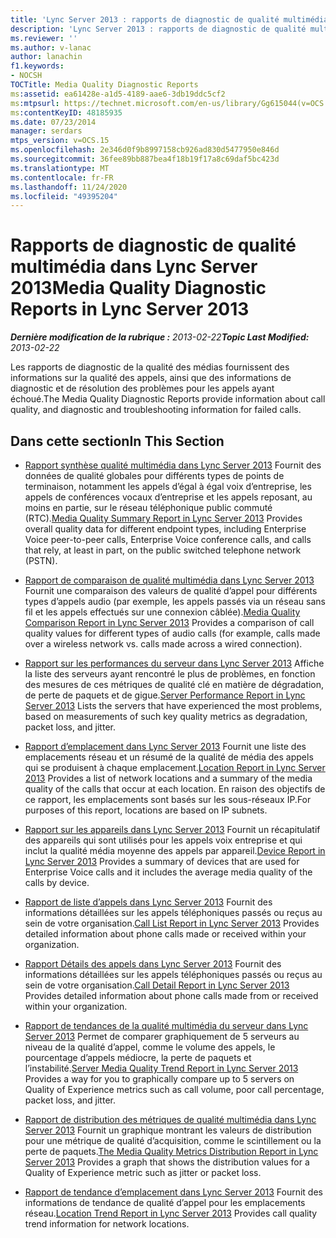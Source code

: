 ```yaml
---
title: 'Lync Server 2013 : rapports de diagnostic de qualité multimédia'
description: 'Lync Server 2013 : rapports de diagnostic de qualité multimédia.'
ms.reviewer: ''
ms.author: v-lanac
author: lanachin
f1.keywords:
- NOCSH
TOCTitle: Media Quality Diagnostic Reports
ms:assetid: ea61428e-a1d5-4189-aae6-3db19ddc5cf2
ms:mtpsurl: https://technet.microsoft.com/en-us/library/Gg615044(v=OCS.15)
ms:contentKeyID: 48185935
ms.date: 07/23/2014
manager: serdars
mtps_version: v=OCS.15
ms.openlocfilehash: 2e346d0f9b8997158cb926ad830d5477950e846d
ms.sourcegitcommit: 36fee89bb887bea4f18b19f17a8c69daf5bc423d
ms.translationtype: MT
ms.contentlocale: fr-FR
ms.lasthandoff: 11/24/2020
ms.locfileid: "49395204"
---
```

# <a name="media-quality-diagnostic-reports-in-lync-server-2013"></a><span data-ttu-id="8d508-103">Rapports de diagnostic de qualité multimédia dans Lync Server 2013</span><span class="sxs-lookup"><span data-stu-id="8d508-103">Media Quality Diagnostic Reports in Lync Server 2013</span></span>

<div data-xmlns="http://www.w3.org/1999/xhtml">

<div class="topic" data-xmlns="http://www.w3.org/1999/xhtml" data-msxsl="urn:schemas-microsoft-com:xslt" data-cs="https://msdn.microsoft.com/">

<div data-asp="https://msdn2.microsoft.com/asp">



</div>

<div id="mainSection">

<div id="mainBody"><span data-ttu-id="8d508-104">

<span> </span></span><span class="sxs-lookup"><span data-stu-id="8d508-104">

<span> </span></span></span>

<span data-ttu-id="8d508-105">_**Dernière modification de la rubrique :** 2013-02-22_</span><span class="sxs-lookup"><span data-stu-id="8d508-105">_**Topic Last Modified:** 2013-02-22_</span></span>

<span data-ttu-id="8d508-106">Les rapports de diagnostic de la qualité des médias fournissent des informations sur la qualité des appels, ainsi que des informations de diagnostic et de résolution des problèmes pour les appels ayant échoué.</span><span class="sxs-lookup"><span data-stu-id="8d508-106">The Media Quality Diagnostic Reports provide information about call quality, and diagnostic and troubleshooting information for failed calls.</span></span>

<div>

## <a name="in-this-section"></a><span data-ttu-id="8d508-107">Dans cette section</span><span class="sxs-lookup"><span data-stu-id="8d508-107">In This Section</span></span>

  - <span data-ttu-id="8d508-108">[Rapport synthèse qualité multimédia dans Lync Server 2013](lync-server-2013-media-quality-summary-report.md)   Fournit des données de qualité globales pour différents types de points de terminaison, notamment les appels d’égal à égal voix d’entreprise, les appels de conférences vocaux d’entreprise et les appels reposant, au moins en partie, sur le réseau téléphonique public commuté (RTC).</span><span class="sxs-lookup"><span data-stu-id="8d508-108">[Media Quality Summary Report in Lync Server 2013](lync-server-2013-media-quality-summary-report.md)   Provides overall quality data for different endpoint types, including Enterprise Voice peer-to-peer calls, Enterprise Voice conference calls, and calls that rely, at least in part, on the public switched telephone network (PSTN).</span></span>

  - <span data-ttu-id="8d508-109">[Rapport de comparaison de qualité multimédia dans Lync Server 2013](lync-server-2013-media-quality-comparison-report.md)   Fournit une comparaison des valeurs de qualité d’appel pour différents types d’appels audio (par exemple, les appels passés via un réseau sans fil et les appels effectués sur une connexion câblée).</span><span class="sxs-lookup"><span data-stu-id="8d508-109">[Media Quality Comparison Report in Lync Server 2013](lync-server-2013-media-quality-comparison-report.md)   Provides a comparison of call quality values for different types of audio calls (for example, calls made over a wireless network vs. calls made across a wired connection).</span></span>

  - <span data-ttu-id="8d508-110">[Rapport sur les performances du serveur dans Lync Server 2013](lync-server-2013-server-performance-report.md)   Affiche la liste des serveurs ayant rencontré le plus de problèmes, en fonction des mesures de ces métriques de qualité clé en matière de dégradation, de perte de paquets et de gigue.</span><span class="sxs-lookup"><span data-stu-id="8d508-110">[Server Performance Report in Lync Server 2013](lync-server-2013-server-performance-report.md)   Lists the servers that have experienced the most problems, based on measurements of such key quality metrics as degradation, packet loss, and jitter.</span></span>

  - <span data-ttu-id="8d508-111">[Rapport d’emplacement dans Lync Server 2013](lync-server-2013-location-report.md)   Fournit une liste des emplacements réseau et un résumé de la qualité de média des appels qui se produisent à chaque emplacement.</span><span class="sxs-lookup"><span data-stu-id="8d508-111">[Location Report in Lync Server 2013](lync-server-2013-location-report.md)   Provides a list of network locations and a summary of the media quality of the calls that occur at each location.</span></span> <span data-ttu-id="8d508-112">En raison des objectifs de ce rapport, les emplacements sont basés sur les sous-réseaux IP.</span><span class="sxs-lookup"><span data-stu-id="8d508-112">For purposes of this report, locations are based on IP subnets.</span></span>

  - <span data-ttu-id="8d508-113">[Rapport sur les appareils dans Lync Server 2013](lync-server-2013-device-report.md)   Fournit un récapitulatif des appareils qui sont utilisés pour les appels voix entreprise et qui inclut la qualité média moyenne des appels par appareil.</span><span class="sxs-lookup"><span data-stu-id="8d508-113">[Device Report in Lync Server 2013](lync-server-2013-device-report.md)   Provides a summary of devices that are used for Enterprise Voice calls and it includes the average media quality of the calls by device.</span></span>

  - <span data-ttu-id="8d508-114">[Rapport de liste d’appels dans Lync Server 2013](lync-server-2013-call-list-report.md)   Fournit des informations détaillées sur les appels téléphoniques passés ou reçus au sein de votre organisation.</span><span class="sxs-lookup"><span data-stu-id="8d508-114">[Call List Report in Lync Server 2013](lync-server-2013-call-list-report.md)   Provides detailed information about phone calls made or received within your organization.</span></span>

  - <span data-ttu-id="8d508-115">[Rapport Détails des appels dans Lync Server 2013](lync-server-2013-call-detail-report.md)   Fournit des informations détaillées sur les appels téléphoniques passés ou reçus au sein de votre organisation.</span><span class="sxs-lookup"><span data-stu-id="8d508-115">[Call Detail Report in Lync Server 2013](lync-server-2013-call-detail-report.md)   Provides detailed information about phone calls made from or received within your organization.</span></span>

  - <span data-ttu-id="8d508-116">[Rapport de tendances de la qualité multimédia du serveur dans Lync Server 2013](lync-server-2013-server-media-quality-trend-report.md)   Permet de comparer graphiquement de 5 serveurs au niveau de la qualité d’appel, comme le volume des appels, le pourcentage d’appels médiocre, la perte de paquets et l’instabilité.</span><span class="sxs-lookup"><span data-stu-id="8d508-116">[Server Media Quality Trend Report in Lync Server 2013](lync-server-2013-server-media-quality-trend-report.md)   Provides a way for you to graphically compare up to 5 servers on Quality of Experience metrics such as call volume, poor call percentage, packet loss, and jitter.</span></span>

  - <span data-ttu-id="8d508-117">[Rapport de distribution des métriques de qualité multimédia dans Lync Server 2013](lync-server-2013-media-quality-metrics-distribution-report.md)   Fournit un graphique montrant les valeurs de distribution pour une métrique de qualité d’acquisition, comme le scintillement ou la perte de paquets.</span><span class="sxs-lookup"><span data-stu-id="8d508-117">[The Media Quality Metrics Distribution Report in Lync Server 2013](lync-server-2013-media-quality-metrics-distribution-report.md)   Provides a graph that shows the distribution values for a Quality of Experience metric such as jitter or packet loss.</span></span>

  - <span data-ttu-id="8d508-118">[Rapport de tendance d’emplacement dans Lync Server 2013](lync-server-2013-location-trend-report.md)   Fournit des informations de tendance de qualité d’appel pour les emplacements réseau.</span><span class="sxs-lookup"><span data-stu-id="8d508-118">[Location Trend Report in Lync Server 2013](lync-server-2013-location-trend-report.md)   Provides call quality trend information for network locations.</span></span>

<span data-ttu-id="8d508-119"></div>

</div>

<span> </span>

</div>

</div>

</span><span class="sxs-lookup"><span data-stu-id="8d508-119"></div>

</div>

<span> </span>

</div>

</div>

</span></span></div>

